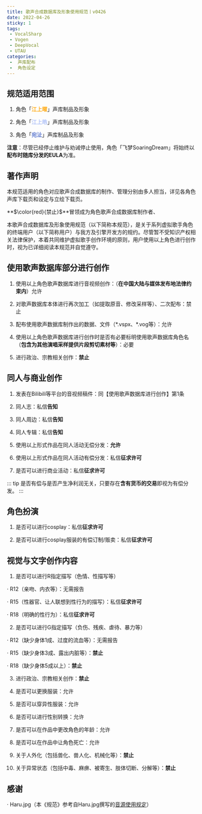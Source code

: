 ```yaml
---
title: 歌声合成数据库及形象使用规范丨v0426
date: 2022-04-26
sticky: 1
tags:
 - VocalSharp
 - Vogen
 - DeepVocal
 - UTAU
categories:
 -  声库配布
 -  角色设定
---
```


规范适用范围
----
1. 角色「<font color =#FFAD1D><b>江上曜</b></font>」声库制品及形象

2. 角色「<font color =#B3C4F8><b>江上皓</b></font>」声库制品及形象

3. 角色「<font color =#647ED0><b>宛沚</b></font>」声库制品及形象

**注意**：尽管已经停止维护与劝诫停止使用，角色「飞梦SoaringDream」将始终以**配布时随库分发的EULA**为准。

著作声明
----
本规范适用的角色对应歌声合成数据库的制作、管理分别由多人担当，详见各角色声库下载页和设定与立绘下载页。

**$\color{red}{禁止}$**冒领成为角色歌声合成数据库制作者、

本歌声合成数据库及形象使用规范（以下简称本规范），是关于系列虚拟歌手角色的终端用户（以下简称用户）与我方及引擎开发方的规约。尽管暂不受知识产权相关法律保护，本着共同维护虚拟歌手创作环境的原则，用户使用以上角色进行创作时，视为已详细阅读本规范并自觉遵守。

使用歌声数据库部分进行创作
----
1. 使用以上角色歌声数据库进行音视频创作：（**在中国大陆与媒体发布地法律约束内**）允许

2. 对歌声数据库本体进行再次加工（如提取原音、修改采样等）、二次配布：禁止

3. 配布使用歌声数据库制作出的数据、文件（\*.vspx、\*.vog等）：允许

4. 使用以上角色歌声数据库进行创作时是否有必要标明使用歌声数据库角色名（**包含为其他演唱采样提供片段剪切素材等**）：必要

5. 进行政治、宗教相关创作：**禁止**

同人与商业创作
----
1. 发表在Bilibili等平台的音视频稿件：同【使用歌声数据库进行创作】第1条

2. 同人志：私信**告知**

3. 同人周边：私信**告知**

4. 同人专辑：私信**告知**

5. 使用以上形式作品在同人活动无偿分发：**允许**

6. 使用以上形式作品在同人活动有偿分发：私信**征求许可**

7. 是否可以进行商业活动：私信**征求许可**

::: tip
是否有偿与是否产生净利润无关，只要存在**含有货币的交易**即视为有偿分发。
:::

角色扮演
----
1. 是否可以进行cosplay：私信**征求许可**

2. 是否可以进行cosplay服装的有偿订制/贩卖：私信**征求许可**

视觉与文字创作内容
----
1. 是否可以进行R指定描写（色情、性描写等）

  · R12（亲吻、内衣等）：无需报告 

  · R15（性器官、让人联想到性行为的描写）：私信**征求许可**

  · R18（明确的性行为）：私信**征求许可**

2. 是否可以进行G指定描写（负伤、残疾、虐待、暴力等）

  · R12（缺少身体1成、过度的流血等）：无需报告 

  · R15（缺少身体3成、露出内脏等）：**禁止** 

  · R18（缺少身体5成以上）：**禁止** 

3. 进行政治、宗教相关创作：**禁止**

4. 是否可以更换服装：允许

5. 是否可以穿异性服装：允许

6. 是否可以进行性别转换：允许 

7. 是否可以在作品中更改角色的年龄：允许

8. 是否可以在作品中让角色死亡：允许

9. 关于人外化（包括兽化、兽人化、机械化等）：**禁止**

10. 关于异常状态（包括中毒、麻痹、被寄生、肢体切断、分解等）：**禁止**

感谢
----
· Haru.jpg（本《规范》参考自Haru.jpg撰写的[音源使用规定](https://harujpg.wixsite.com/sanshoku/terms-1)）